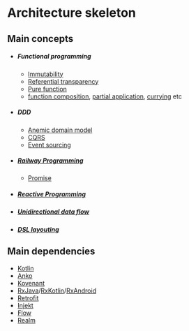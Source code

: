 # Architecture skeleton

## Main concepts
- ##### Functional programming
  - [Immutability](http://miles.no/blogg/why-care-about-functional-programming-part-1-immutability)
  - [Referential transparency](https://en.wikipedia.org/wiki/Referential_transparency)
  - [Pure function](https://en.wikipedia.org/wiki/Pure_function)
  - [function composition](https://en.wikipedia.org/wiki/Function_composition_(computer_science)), [partial application](https://en.wikipedia.org/wiki/Partial_application), [currying](https://en.wikipedia.org/wiki/Currying) etc

- ##### DDD
  - [Anemic domain model](https://en.wikipedia.org/wiki/Anemic_domain_model)
  - [CQRS](https://en.wikipedia.org/wiki/Command%E2%80%93query_separation)
  - [Event sourcing](https://en.wikipedia.org/wiki/Event-driven_programming)

- ##### [Railway Programming](http://fsharpforfunandprofit.com/posts/recipe-part2/)
  - [Promise](https://en.wikipedia.org/wiki/Futures_and_promises)
  
- ##### [Reactive Programming](http://www.reactivemanifesto.org/)

- ##### [Unidirectional data flow](http://fromanegg.com/post/85890866087/unidirectional-data-flow-architecture)

- ##### [DSL layouting](https://en.wikipedia.org/wiki/Domain-specific_language)
  
## Main dependencies
  - [Kotlin](https://kotlinlang.org/)
  - [Anko](https://github.com/Kotlin/anko)
  - [Kovenant](https://github.com/mplatvoet/kovenant)
  - [RxJava](https://github.com/ReactiveX/RxJava)/[RxKotlin](https://github.com/ReactiveX/RxKotlin)/[RxAndroid](https://github.com/ReactiveX/RxAndroid)
  - [Retrofit](https://github.com/square/retrofit)
  - [Injekt](https://github.com/kohesive/injekt)
  - [Flow](https://github.com/square/flow)
  - [Realm](https://realm.io/)
